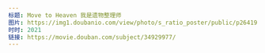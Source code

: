 ```yaml
---
标题: Move to Heaven 我是遗物整理师
图片: https://img1.doubanio.com/view/photo/s_ratio_poster/public/p2641916348.jpg
时时: 2021
链接: https://movie.douban.com/subject/34929977/
---
```

